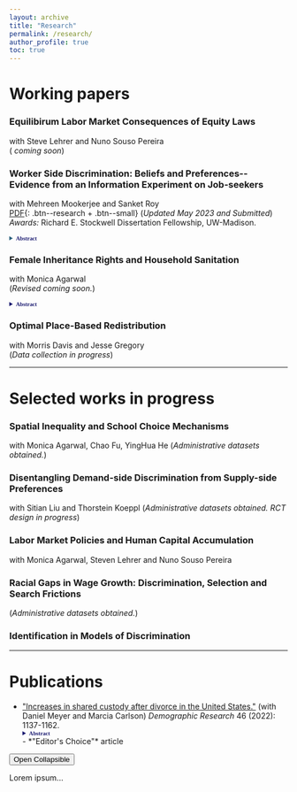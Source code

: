```yaml
---
layout: archive
title: "Research"
permalink: /research/
author_profile: true
toc: true
---
```

<!-- Jump to:
- [Working papers](#working-papers)
- [Selected works in progress](#selected-works-in-progress)
- [Publications](#publications) 
and <i class='fas fa-code' style='font-size:24px;color:black'></i> <i class='fab fa-github-square' style='font-size:24px;color:black'></i>
-->

# Working papers <a name="working-papers"></a>

### Equilibirum Labor Market Consequences of Equity Laws
with Steve Lehrer and Nuno Souso Pereira <br />
( <i class='fas fa-file-pdf' style='font-size:16px;color:darkred'></i>  *coming soon*)
### Worker Side Discrimination: Beliefs and Preferences--Evidence from an Information Experiment on Job-seekers
with Mehreen Mookerjee and Sanket Roy   
[<i class='fas fa-file-pdf' style='font-size:16px;color:darkred'></i> PDF](/papers/Alam_JMP_Oct21.pdf){: .btn--research + .btn--small}  (*Updated May 2023 and Submitted*) <br />
*Awards:* Richard E. Stockwell Dissertation Fellowship, UW-Madison. <br />
<details style="font-size:90%; font-family:Verdana; width =20%;">  <summary style="color:#2c627e; font-family:courier; font-size:90%; font-family:Verdana; width=80%;"><strong style="font-size:90%; color:midnightblue;">Abstract</strong></summary> Tight labor markets are associated with high costs of worker-turnover. In such settings, firms might put significant weight on whom workers want to work for, while deciding promotions. Should workers prefer not to work for female managers, it could lower the chances of females being promoted. Using an information experiment and a structural model, in this paper, we provide novel evidence on the distribution of workers' preferences on manager gender and their beliefs on managers' mentoring ability, which affects their job search and choice. In the absence of information on manager quality, workers are indifferent to manager gender. However, upon receiving information on manager mentorship ability, workers prefer to work for female managers---as exhibited by their willingness to forgo 1.3--2.2% of average annual wages. Hence, absent additional information on mentorship skill, workers on average believe that female managers' mentoring ability is worse than male managers', with the magnitude of this evaluation corresponding to a wage differential of 1.6% of average annual wages. These averages mask rich heterogeneity. We find that 60% of workers prefer to work for female managers, and in the absence of information on mentorship ability, 62% believe male managers to be better mentors. An ex-post survey directly eliciting worker beliefs corroborates this finding. We find policy-relevant heterogeneity by maternal education level, parental employment status and worker major. Our results imply, the distribution of worker preferences could be used to test for discriminatory practices by the firm. </details>

### Female Inheritance Rights and Household Sanitation
with Monica Agarwal <br />
(*Revised <i class='fas fa-file-pdf' style='font-size:24px;color:darkred'></i> coming soon.*)
<details style="font-size:90%; font-family:Verdana; width =20%;">  <summary style="color:midnightblue; font-family:courier; font-size:90%; font-family:Verdana; width=80%;"> <strong style="font-size:90%; color:midnightblue;">Abstract</strong> </summary>  Health hazards due to open defecation are most prominent in India. Females benefit from toilets in households more than males. In this paper we estimate the impact of increased inheritance rights of females on the presence of a toilet in the household. Daughters being usually married away to the household of the groom, available household level nationally representative data do not have all original (natal) household characteristics – which determines treatment eligibility. Under generic assumptions, we show that when the treatment is partially observed to the researcher, we can derive a lower bound on the average treatment effect in a difference in differences framework. We estimate that the policy increased the probability of the presence of a toilet in the household a woman is married into, by at least 4.3% points. We uncover conditional treatment effects by the age of the daughter at the time of policy implementation and find it to be the largest for the group of females who were the youngest at the time of policy implementation.  </details>
     
### Optimal Place-Based Redistribution
with Morris Davis and Jesse Gregory <br />
(*Data collection in progress*)

---

# Selected works in progress <a name="selected-works-in-progress"></a>
<!-- a comment -->
### Spatial Inequality and School Choice Mechanisms
with Monica Agarwal, Chao Fu, YingHua He
(*Administrative datasets obtained.*)
### Disentangling Demand-side Discrimination from Supply-side Preferences 
with Sitian Liu and Thorstein Koeppl
(*Administrative datasets obtained. RCT design in progress*) 
### Labor Market Policies and Human Capital Accumulation 
with Monica Agarwal, Steven Lehrer and Nuno Souso Pereira 
### Racial Gaps in Wage Growth: Discrimination, Selection and Search Frictions
(*Administrative datasets obtained.*)
### Identification in Models of Discrimination

---

# Publications <a name="publications"></a>
- ["Increases in shared custody after divorce in the United States."](https://www.demographic-research.org/volumes/vol46/38/default.htm) (with Daniel Meyer and Marcia Carlson) *Demographic Research* 46 (2022): 1137-1162.
    <details style="font-size:90%; font-family:Verdana; width =20%;">  <summary style="color:midnightblue; font-family:courier; font-size:90%; font-family:Verdana; width=80%;"> <strong style="font-size:90%; color:midnightblue;">Abstract</strong> </summary>   This paper provides new evidence on the time trend in shared physical custody after divorce in the U.S., using eight waves of data from the Current Population Survey - Child Support Supplement. We find that the likelihood of shared custody more than doubled between divorces that occurred before 1985 and those in 2010-2014, from 12% to 28%. We show that non-Hispanic Whites and those who are more socioeconomically advantaged are more likely to have shared custody. Using more formal methods we show that the increase cannot be explained by changes in the characteristics of those divorcing; instead, we infer that this is the result of changing norms and policies that favor shared custody. Finally, this paper complements previous analyses using court record data from Wisconsin and shows that while the rate of shared custody in Wisconsin is higher than the national rate, a large increase over time has occurred in the nation as well as in Wisconsin. These changing patterns have important implications for children’s living arrangements and for the parental investments that children receive after their parents’ divorce  </details>
    - *"Editor's Choice"* article



<button type="button" class="collapsible">Open Collapsible</button>
<div class="content">
  <p>Lorem ipsum...</p>
</div>

